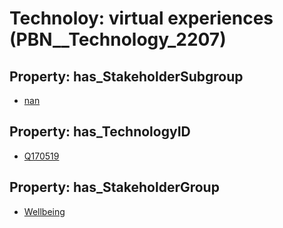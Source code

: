 # Technoloy: __virtual experiences__ (PBN__Technology_2207)

## Property: has_StakeholderSubgroup

* [nan](PBN__TechSubgroup_7)

## Property: has_TechnologyID

* [Q170519](Q170519)

## Property: has_StakeholderGroup

* [Wellbeing](PBN__TechGroup_2)

